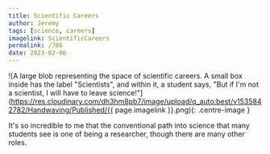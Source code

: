 ```yaml
---
title: Scientific Careers
author: Jeremy
tags: [science, careers]
imagelink: ScientificCareers
permalink: /706
date: 2023-02-06
---
```


![A large blob representing the space of scientific careers. A small box inside has the label "Scientists", and within it, a student says, "But if I'm not a scientist, I will have to leave science!"](https://res.cloudinary.com/dh3hm8pb7/image/upload/q_auto:best/v1535842782/Handwaving/Published/{{ page.imagelink }}.png){: .centre-image }

It's so incredible to me that the conventional path into science that many students see is one of being a researcher, though there are many other roles.
